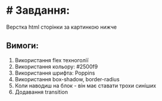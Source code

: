 # # **Завдання:**

Верстка html сторінки за картинкою нижче

## **Вимоги:**

1. Використання flex техноголії
2. Використання кольору: #2500f9
3. Використання шрифта: Poppins
4. Використання box-shadow, border-radius
5. Коли наводиш на блок - він має ставати трохи синіших
6. Додавання transition
